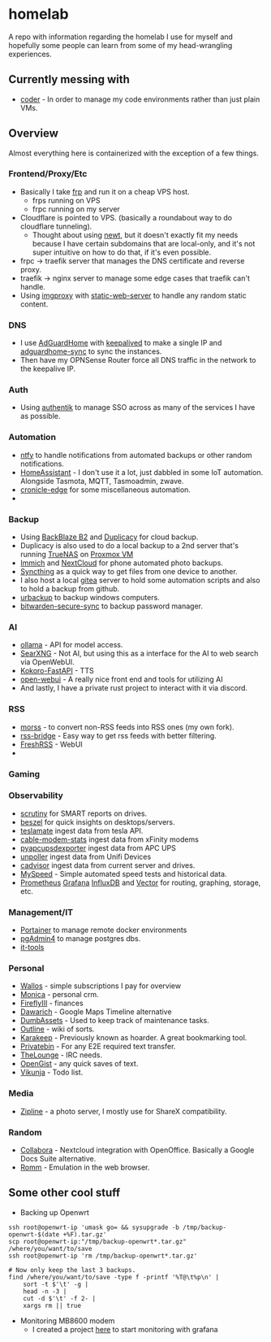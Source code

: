 # homelab

A repo with information regarding the homelab I use for myself and hopefully some people can learn from some of my head-wrangling experiences.

## Currently messing with

- [coder](https://github.com/coder) - In order to manage my code environments rather than just plain VMs.


## Overview

Almost everything here is containerized with the exception of a few things.

### Frontend/Proxy/Etc
- Basically I take [frp](https://github.com/fatedier/frp) and run it on a cheap VPS host.
  - frps running on VPS
  - frpc running on my server
- Cloudflare is pointed to VPS. (basically a roundabout way to do cloudflare tunneling).
  - Thought about using [newt](https://github.com/fosrl/newt), but it doesn't exactly fit my needs because I have certain subdomains that are local-only, and it's not super intuitive on how to do that, if it's even possible.
- frpc -> traefik server that manages the DNS certificate and reverse proxy.
- traefik -> nginx server to manage some edge cases that traefik can't handle.
- Using [imgproxy](https://github.com/imgproxy/imgproxy) with [static-web-server](https://github.com/static-web-server/static-web-server) to handle any random static content.

### DNS
- I use [AdGuardHome](https://github.com/AdguardTeam/AdGuardHome) with [keepalived]() to make a single IP and [adguardhome-sync](https://github.com/bakito/adguardhome-sync/) to sync the instances.
- Then have my OPNSense Router force all DNS traffic in the network to the keepalive IP.

### Auth
- Using [authentik](https://github.com/goauthentik/authentik) to manage SSO across as many of the services I have as possible.

### Automation
- [ntfy](https://github.com/binwiederhier/ntfy) to handle notifications from automated backups or other random notifications.
- [HomeAssistant](https://github.com/home-assistant/core) - I don't use it a lot, just dabbled in some IoT automation. Alongside Tasmota, MQTT, Tasmoadmin, zwave.
- [cronicle-edge](https://github.com/cronicle-edge/cronicle-edge) for some miscellaneous automation.
- 

### Backup
- Using [BackBlaze B2](https://www.backblaze.com/) and [Duplicacy](https://github.com/gilbertchen/duplicacy) for cloud backup.
- Duplicacy is also used to do a local backup to a 2nd server that's running [TrueNAS](https://www.truenas.com/) on [Proxmox VM](https://www.proxmox.com/en/)
- [Immich](https://github.com/immich-app/immich) and [NextCloud](https://github.com/nextcloud) for phone automated photo backups.
- [Syncthing](https://github.com/syncthing/syncthing) as a quick way to get files from one device to another.
- I also host a local [gitea](https://github.com/go-gitea/gitea) server to hold some automation scripts and also to hold a backup from github.
- [urbackup](https://github.com/uroni/urbackup_backend) to backup windows computers.
- [bitwarden-secure-sync](https://github.com/AronMarinelli/bitwarden-secure-sync) to backup password manager.

### AI
- [ollama](https://github.com/ollama/ollama) - API for model access.
- [SearXNG](https://github.com/searxng/searxng/) - Not AI, but using this as a interface for the AI to web search via OpenWebUI.
- [Kokoro-FastAPI](https://github.com/remsky/Kokoro-FastAPI) - TTS
- [open-webui](https://github.com/open-webui/open-webui) - A really nice front end and tools for utilizing AI
- And lastly, I have a private rust project to interact with it via discord.

### RSS
- [morss](https://github.com/xNinjaKittyx/morss) - to convert non-RSS feeds into RSS ones (my own fork).
- [rss-bridge](https://github.com/RSS-Bridge/rss-bridge) - Easy way to get rss feeds with better filtering.
- [FreshRSS](https://github.com/FreshRSS/FreshRSS) - WebUI
- 

### Gaming

### Observability
- [scrutiny](https://github.com/AnalogJ/scrutiny) for SMART reports on drives.
- [beszel](https://github.com/henrygd/beszel) for quick insights on desktops/servers.
- [teslamate](https://github.com/teslamate-org/teslamate) ingest data from tesla API.
- [cable-modem-stats](https://github.com/sarabveer/cable-modem-stats/) ingest data from xFinity modems
- [pyapcupsdexporter](https://github.com/xNinjaKittyx/pyapcupsdexporter) ingest data from APC UPS
- [unpoller](https://github.com/unpoller/unpoller) ingest data from Unifi Devices
- [cadvisor](https://github.com/google/cadvisor) ingest data from current server and drives.
- [MySpeed](https://github.com/gnmyt/myspeed) - Simple automated speed tests and historical data.
- [Prometheus](https://github.com/prometheus/prometheus) [Grafana](https://github.com/grafana/grafana) [InfluxDB](https://github.com/influxdata/influxdb) and [Vector](https://github.com/vectordotdev/vector) for routing, graphing, storage, etc.

### Management/IT
- [Portainer](https://github.com/portainer/portainer) to manage remote docker environments
- [pgAdmin4](https://www.pgadmin.org/download/pgadmin-4-windows/) to manage postgres dbs.
- [it-tools](https://github.com/sharevb/it-tools)

### Personal
- [Wallos]() - simple subscriptions I pay for overview
- [Monica]() - personal crm.
- [FireflyIII]() - finances
- [Dawarich]() - Google Maps Timeline alternative
- [DumbAssets]() - Used to keep track of maintenance tasks.
- [Outline]() - wiki of sorts.
- [Karakeep]() - Previously known as hoarder. A great bookmarking tool.
- [Privatebin]() - For any E2E required text transfer.
- [TheLounge]() - IRC needs.
- [OpenGist]() - any quick saves of text.
- [Vikunja]() - Todo list.

### Media
- [Zipline]() - a photo server, I mostly use for ShareX compatibility.

### Random
- [Collabora]() - Nextcloud integration with OpenOffice. Basically a Google Docs Suite alternative.
- [Romm]() - Emulation in the web browser.


## Some other cool stuff


- Backing up Openwrt
```
ssh root@openwrt-ip 'umask go= && sysupgrade -b /tmp/backup-openwrt-$(date +%F).tar.gz'
scp root@openwrt-ip:"/tmp/backup-openwrt*.tar.gz" /where/you/want/to/save
ssh root@openwrt-ip 'rm /tmp/backup-openwrt*.tar.gz'

# Now only keep the last 3 backups.
find /where/you/want/to/save -type f -printf '%T@\t%p\n' |
    sort -t $'\t' -g | 
    head -n -3 | 
    cut -d $'\t' -f 2- |
    xargs rm || true
```
- Monitoring MB8600 modem
  - I created a project [here](https://github.com/xNinjaKittyx/mb8600) to start monitoring with grafana 

